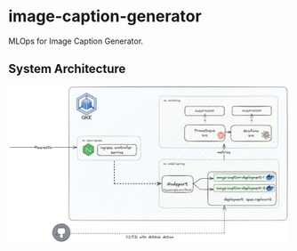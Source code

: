 # image-caption-generator
MLOps for Image Caption Generator.

## System Architecture
![](assets/images/deployment-diagram.png)

